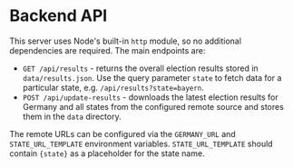 # Backend API

This server uses Node's built-in `http` module, so no additional dependencies are required. The main endpoints are:

- `GET /api/results` - returns the overall election results stored in `data/results.json`. Use the query parameter `state` to fetch data for a particular state, e.g. `/api/results?state=bayern`.
- `POST /api/update-results` - downloads the latest election results for Germany and all states from the configured remote source and stores them in the `data` directory.

The remote URLs can be configured via the `GERMANY_URL` and `STATE_URL_TEMPLATE` environment variables. `STATE_URL_TEMPLATE` should contain `{state}` as a placeholder for the state name.
